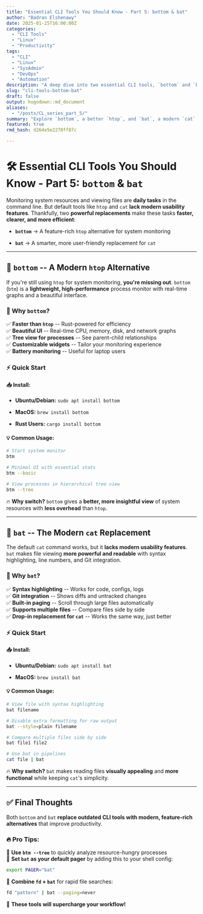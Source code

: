 ```yaml
---
title: "Essential CLI Tools You Should Know - Part 5: bottom & bat"
author: "Badran Elshenawy"
date: 2025-01-25T16:00:00Z
categories:
  - "CLI Tools"
  - "Linux"
  - "Productivity"
tags:
  - "CLI"
  - "Linux"
  - "SysAdmin"
  - "DevOps"
  - "Automation"
description: "A deep dive into two essential CLI tools, `bottom` and `bat`, that will enhance your workflow."
slug: "cli-tools-bottom-bat"
draft: false
output: hugodown::md_document
aliases:
  - "/posts/CL_series_part_5/"
summary: "Explore `bottom`, a better `htop`, and `bat`, a modern `cat` replacement to improve your Linux workflow."
featured: true
rmd_hash: d264e5e2270ff87c

---
```


# 🛠️ Essential CLI Tools You Should Know - Part 5: `bottom` & `bat`

Monitoring system resources and viewing files are **daily tasks** in the command line. But default tools like `htop` and `cat` **lack modern usability features**. Thankfully, two **powerful replacements** make these tasks **faster, clearer, and more efficient**:

-   **`bottom`** → A feature-rich `htop` alternative for system monitoring

-   **`bat`** → A smarter, more user-friendly replacement for `cat`

------------------------------------------------------------------------

## 🌟 `bottom` \-- A Modern `htop` Alternative

If you're still using `htop` for system monitoring, **you're missing out**. `bottom` (`btm`) is a **lightweight, high-performance** process monitor with real-time graphs and a beautiful interface.

### 🔹 Why `bottom`?

✅ **Faster than `htop`** -- Rust-powered for efficiency  
✅ **Beautiful UI** -- Real-time CPU, memory, disk, and network graphs  
✅ **Tree view for processes** -- See parent-child relationships  
✅ **Customizable widgets** -- Tailor your monitoring experience  
✅ **Battery monitoring** -- Useful for laptop users

### ⚡ Quick Start

#### 📥 Install:

-   **Ubuntu/Debian:** `sudo apt install bottom`

-   **MacOS:** `brew install bottom`

-   **Rust Users:** `cargo install bottom`

#### 💡 Common Usage:

``` bash
# Start system monitor
btm  

# Minimal UI with essential stats
btm --basic  

# View processes in hierarchical tree view
btm --tree  
```

🔥 **Why switch?** `bottom` gives a **better, more insightful view** of system resources with **less overhead** than `htop`.

------------------------------------------------------------------------

## 🌟 `bat` \-- The Modern `cat` Replacement

The default `cat` command works, but it **lacks modern usability features**. `bat` makes file viewing **more powerful and readable** with syntax highlighting, line numbers, and Git integration.

### 🔹 Why `bat`?

✅ **Syntax highlighting** -- Works for code, configs, logs  
✅ **Git integration** -- Shows diffs and untracked changes  
✅ **Built-in paging** -- Scroll through large files automatically  
✅ **Supports multiple files** -- Compare files side by side  
✅ **Drop-in replacement for `cat`** -- Works the same way, just better

### ⚡ Quick Start

#### 📥 Install:

-   **Ubuntu/Debian:** `sudo apt install bat`

-   **MacOS:** `brew install bat`

#### 💡 Common Usage:

``` bash
# View file with syntax highlighting
bat filename  

# Disable extra formatting for raw output
bat --style=plain filename  

# Compare multiple files side by side
bat file1 file2  

# Use bat in pipelines
cat file | bat  
```

🔥 **Why switch?** `bat` makes reading files **visually appealing** and **more functional** while keeping `cat`'s simplicity.

------------------------------------------------------------------------

## ✅ Final Thoughts

Both `bottom` and `bat` **replace outdated CLI tools with modern, feature-rich alternatives** that improve productivity.

### 🔥 Pro Tips:

🔸 **Use `btm --tree`** to quickly analyze resource-hungry processes  
🔸 **Set `bat` as your default pager** by adding this to your shell config:

``` bash
export PAGER="bat"
```

🔸 **Combine `fd` + `bat`** for rapid file searches:

``` bash
fd "pattern" | bat --paging=never
```

🚀 **These tools will supercharge your workflow!**

